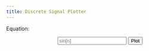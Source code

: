 ```yaml
---
title: Discrete Signal Plotter
---
```


<head>
    <script src="https://cdn.plot.ly/plotly-latest.min.js"></script>
</head>

<center><div id="tester"></div></center>

Equation:
<center>
    <input type="text" placeholder="sin[n]" id="eqn"></input>
    <button type="button" onclick="getEqn();">Plot</button>
</center>
<script type="text/javascript" src="test.js"></script>
